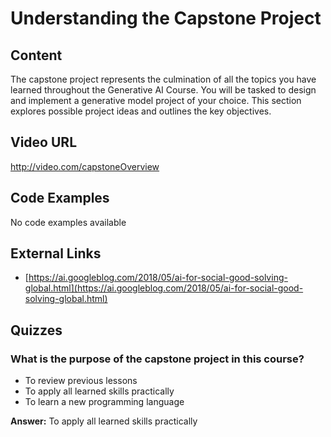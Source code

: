 # Understanding the Capstone Project

## Content

The capstone project represents the culmination of all the topics you have learned throughout the Generative AI Course. You will be tasked to design and implement a generative model project of your choice. This section explores possible project ideas and outlines the key objectives.

## Video URL

http://video.com/capstoneOverview

## Code Examples

No code examples available

## External Links

- [https://ai.googleblog.com/2018/05/ai-for-social-good-solving-global.html](https://ai.googleblog.com/2018/05/ai-for-social-good-solving-global.html)

## Quizzes

### What is the purpose of the capstone project in this course?

- To review previous lessons
- To apply all learned skills practically
- To learn a new programming language

**Answer:** To apply all learned skills practically